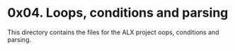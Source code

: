 # 0x04. Loops, conditions and parsing
This directory contains the files for the ALX project oops, conditions and parsing.

